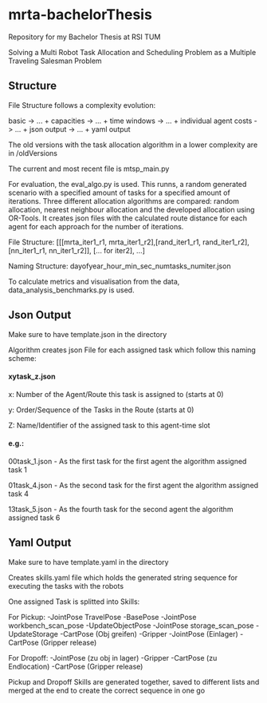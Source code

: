 # mrta-bachelorThesis

Repository for my Bachelor Thesis at RSI TUM

Solving a Multi Robot Task Allocation and Scheduling Problem as a Multiple Traveling Salesman Problem

## Structure

File Structure follows a complexity evolution:

basic -> ... + capacities -> ... + time windows -> ... + individual agent costs -> ... + json output -> ... + yaml output

The old versions with the task allocation algorithm in a lower complexity are in /oldVersions

The current and most recent file is mtsp_main.py

For evaluation, the eval_algo.py is used. This runns, a random generated scenario with a specified amount of tasks for a specified amount of iterations. Three different allocation algorithms are compared: random allocation, nearest neighbour allocation and the developed allocation using OR-Tools. It creates json files with the calculated route distance for each agent for each approach for the number of iterations.

File Structure: [[[mrta_iter1_r1, mrta_iter1_r2],[rand_iter1_r1, rand_iter1_r2],[nn_iter1_r1, nn_iter1_r2]], [... for iter2], ...]

Naming Structure: dayofyear_hour_min_sec_numtasks_numiter.json

To calculate metrics and visualisation from the data, data_analysis_benchmarks.py is used. 


## Json Output

Make sure to have template.json in the directory

Algorithm creates json File for each assigned task which follow this naming scheme:

#### xytask_z.json

x: Number of the Agent/Route this task is assigned to (starts at 0)

y: Order/Sequence of the Tasks in the Route (starts at 0)

Z: Name/Identifier of the assigned task to this agent-time slot

#### e.g.:

00task_1.json - As the first task for the first agent the algorithm assigned task 1

01task_4.json - As the second task for the first agent the algorithm assigned task 4

13task_5.json - As the fourth task for the second agent the algorithm assigned task 6

## Yaml Output

Make sure to have template.yaml in the directory

Creates skills.yaml file which holds the generated string sequence for executing the tasks with the robots

One assigned Task is splitted into Skills:

For Pickup:
-JointPose TravelPose
-BasePose
-JointPose workbench_scan_pose
-UpdateObjectPose
-JointPose storage_scan_pose
-UpdateStorage
-CartPose (Obj greifen)
-Gripper
-JointPose (Einlager)
-CartPose (Gripper release)

For Dropoff:
-JointPose (zu obj in lager)
-Gripper
-CartPose (zu Endlocation)
-CartPose (Gripper release)

Pickup and Dropoff Skills are generated together, saved to different lists and merged at the end to create the correct sequence in one go